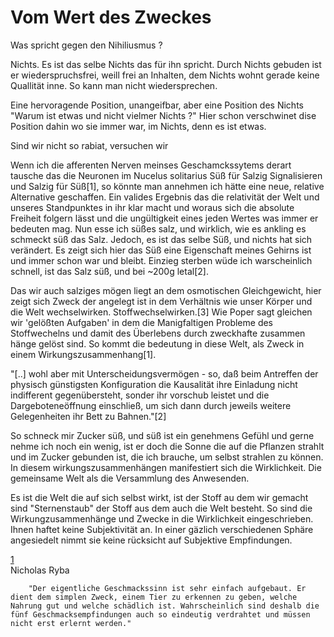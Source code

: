 # Vom Wert des Zweckes

Was spricht gegen den Nihiliusmus ?

Nichts. Es ist das selbe Nichts das für ihn spricht. Durch Nichts gebuden ist er wiederspruchsfrei, weill frei an Inhalten, dem Nichts wohnt gerade keine Quallität inne.
So kann man nicht wiedersprechen. 

Eine hervoragende Position, unangeifbar, aber eine Position des Nichts "Warum ist etwas und nicht vielmer Nichts ?" Hier schon verschwinet dise Position dahin wo sie immer war, im Nichts, denn es ist etwas.

Sind wir nicht so rabiat, versuchen wir 

Wenn ich die afferenten Nerven meinses Geschamckssytems derart tausche das die Neuronen im Nucelus solitarius Süß für Salzig Signalisieren und Salzig für Süß[1], so könnte man annehmen ich hätte eine neue, relative Alternative geschaffen. Ein valides Ergebnis das die relativität der Welt und unseres Standpunktes in ihr klar macht und woraus sich die absolute Freiheit folgern lässt und die ungültigkeit eines jeden Wertes was immer er bedeuten mag.
Nun esse ich süßes salz, und wirklich, wie es ankling es schmeckt süß das Salz. Jedoch, es ist das selbe Süß, und nichts hat sich verändert. Es zeigt sich hier das Süß eine Eigenschaft meines Gehirns ist und immer schon war und bleibt. Einzieg sterben wüde ich warscheinlich schnell, ist das Salz süß, und bei ~200g letal[2]. 

Das wir auch salziges mögen liegt an dem osmotischen Gleichgewicht, hier zeigt sich Zweck der angelegt ist in dem Verhältnis wie unser Körper und die Welt wechselwirken. Stoffwechselwirken.[3]  Wie Poper sagt gleichen wir 'gelößten Aufgaben' in dem die Manigfaltigen Probleme des Stoffwechelns und damit des Überlebens durch zweckhafte zusammen hänge gelöst sind. So kommt die bedeutung in diese Welt, als Zweck in einem Wirkungszusammenhang[1]. 

"[..] wohl aber mit Unterscheidungsvermögen - so, daß beim Antreffen der physisch günstigsten Konfiguration die Kausalität ihre Einladung nicht indifferent gegenübersteht, sonder ihr vorschub leistet und die Dargeboteneöffnung einschließ, um sich dann durch jeweils weitere Gelegenheiten ihr Bett zu Bahnen."[2] 

So schneck mir Zucker süß, und süß ist ein genehmens Gefühl und gerne nehme ich noch ein wenig, ist er doch die Sonne die auf die Pflanzen strahlt und im Zucker gebunden ist, die ich brauche, um selbst strahlen zu können. In diesem wirkungszusammenhängen manifestiert sich die Wirklichkeit. Die gemeinsame Welt als die Versammlung des Anwesenden. 

Es ist die Welt die auf sich selbst wirkt, ist der Stoff au dem wir gemacht sind "Sternenstaub" der Stoff aus dem auch die Welt besteht.
So sind die Wirkungzusammenhänge und Zwecke in die Wirklichkeit eingeschrieben. Ihnen haftet keine Subjektivität an. In einer gäzlich verschiedenen Sphäre angesiedelt nimmt sie keine rücksicht auf Subjektive Empfindungen.


   
   
 [1](http://www.deutschlandfunk.de/geschmack-suesses-und-salziges-folgen-getrennten-bahnen.676.de.html?dram:article_id=304418)  
 Nicholas Ryba 
 
        "Der eigentliche Geschmackssinn ist sehr einfach aufgebaut. Er dient dem simplen Zweck, einem Tier zu erkennen zu geben, welche Nahrung gut und welche schädlich ist. Wahrscheinlich sind deshalb die fünf Geschmacksempfindungen auch so eindeutig verdrahtet und müssen nicht erst erlernt werden."